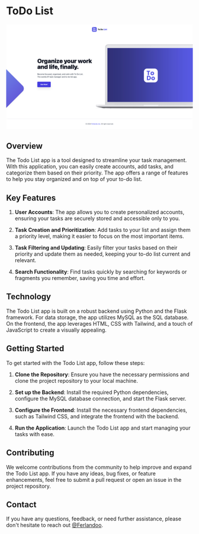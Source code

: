 # ToDo List

![App Screenshot](https://github.com/Ferlandoo/ToDo/blob/main/structure/static/images/screenshot-full-hd.jpg)

## Overview
The Todo List app is a tool designed to streamline your task management. With this application, you can easily create accounts, add tasks, and categorize them based on their priority. The app offers a range of features to help you stay organized and on top of your to-do list.

## Key Features

1. **User Accounts**: The app allows you to create personalized accounts, ensuring your tasks are securely stored and accessible only to you.

2. **Task Creation and Prioritization**: Add tasks to your list and assign them a priority level, making it easier to focus on the most important items.

3. **Task Filtering and Updating**: Easily filter your tasks based on their priority and update them as needed, keeping your to-do list current and relevant.

4. **Search Functionality**: Find tasks quickly by searching for keywords or fragments you remember, saving you time and effort.

## Technology

The Todo List app is built on a robust backend using Python and the Flask framework. For data storage, the app utilizes MySQL as the SQL database. On the frontend, the app leverages HTML, CSS with Tailwind, and a touch of JavaScript to create a visually appealing.

## Getting Started

To get started with the Todo List app, follow these steps:

1. **Clone the Repository**: Ensure you have the necessary permissions and clone the project repository to your local machine.

2. **Set up the Backend**: Install the required Python dependencies, configure the MySQL database connection, and start the Flask server.

3. **Configure the Frontend**: Install the necessary frontend dependencies, such as Tailwind CSS, and integrate the frontend with the backend.

4. **Run the Application**: Launch the Todo List app and start managing your tasks with ease.

## Contributing

We welcome contributions from the community to help improve and expand the Todo List app. If you have any ideas, bug fixes, or feature enhancements, feel free to submit a pull request or open an issue in the project repository.

## Contact

If you have any questions, feedback, or need further assistance, please don't hesitate to reach out [@Ferlandoo](https://www.github.com/Ferlandoo).
